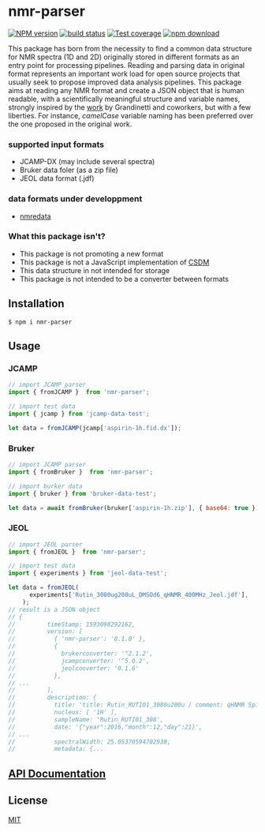 # nmr-parser

[![NPM version][npm-image]][npm-url]
[![build status][ci-image]][ci-url]
[![Test coverage][codecov-image]][codecov-url]
[![npm download][download-image]][download-url]

This package has born from the necessity to find a common data structure for NMR spectra (1D and 2D) originally stored in different formats as an entry point for processing pipelines. Reading and parsing data in original format represents an important work load for open source projects that usually seek to propose improved data analysis pipelines. This package aims at reading any NMR format and create a JSON object that is human readable, with a scientifically meaningful structure and variable names, strongly inspired by the [work](https://doi.org/10.1371/journal.pone.0225953) by Grandinetti and coworkers, but with a few liberties. For instance, *camelCase* variable naming has been preferred over the one proposed in the original work.

### supported input formats

- JCAMP-DX (may include several spectra)
- Bruker data foler (as a zip file)
- JEOL data format (.jdf)

### data formats under developpment

- [nmredata](http://nmredata.org/)



### What this package isn't?
- This package is not promoting a new format
- This package is not a JavaScript implementation of [CSDM](https://doi.org/10.1371/journal.pone.0225953)
- This data structure in not intended for storage
- This package is not intended to be a converter between formats

## Installation

`$ npm i nmr-parser`

## Usage

### JCAMP

```js
// import JCAMP parser
import { fromJCAMP }  from 'nmr-parser';

// import test data
import { jcamp } from 'jcamp-data-test';

let data = fromJCAMP(jcamp['aspirin-1h.fid.dx']);
```

### Bruker

```js
// import JCAMP parser
import { fromBruker }  from 'nmr-parser';

// import burker data
import { bruker } from 'bruker-data-test';

let data = await fromBruker(bruker['aspirin-1h.zip'], { base64: true });

```

### JEOL 

```js
// import JEOL parser
import { fromJEOL }  from 'nmr-parser';

// import test data
import { experiments } from 'jeol-data-test';

let data = fromJEOL(
      experiments['Rutin_3080ug200uL_DMSOd6_qHNMR_400MHz_Jeol.jdf'],
    );
// result is a JSON object
// {
//         timeStamp: 1593098292162,
//         version: [
//           { 'nmr-parser': '0.1.0' },
//           {
//             brukerconverter: '^2.1.2',
//             jcampconverter: '^5.0.2',
//             jeolconverter: '0.1.6'
//           },
// ...
//         ],
//         description: {
//           title: 'title: Rutin_RUTI01_3080u200u / comment: qHNMR Spinning GARP Gated 13C Decoupled 20p 9pCntr 32K 90deg aq+d1=60s NS=128 / author:gfp / site: UIC ECZ400',
//           nucleus: [ '1H' ],
//           sampleName: 'Rutin_RUTI01_308',
//           date: '{"year":2016,"month":12,"day":21}',
// ...
//           spectralWidth: 25.05370594702938,
//           metadata: {...

```

## [API Documentation](https://cheminfo.github.io/nmr-parser/)

## License

[MIT](./LICENSE)

[npm-image]: https://img.shields.io/npm/v/nmr-parser.svg
[npm-url]: https://www.npmjs.com/package/nmr-parser
[ci-image]: https://github.com/cheminfo/nmr-parser/workflows/Node.js%20CI/badge.svg?branch=master
[ci-url]: https://github.com/cheminfo/nmr-parser/actions?query=workflow%3A%22Node.js+CI%22
[codecov-image]: https://img.shields.io/codecov/c/github/cheminfo/nmr-parser.svg
[codecov-url]: https://codecov.io/gh/cheminfo/nmr-parser
[download-image]: https://img.shields.io/npm/dm/nmr-parser.svg
[download-url]: https://www.npmjs.com/package/nmr-parser
